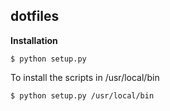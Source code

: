 ## dotfiles

**Installation**

```console
$ python setup.py
```

To install the scripts in /usr/local/bin

```console
$ python setup.py /usr/local/bin
```

